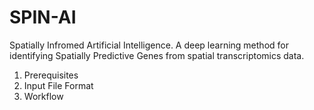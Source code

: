 # SPIN-AI
Spatially Infromed Artificial Intelligence. A deep learning method for identifying Spatially Predictive Genes from spatial transcriptomics data.

1. Prerequisites
2. Input File Format
3. Workflow
